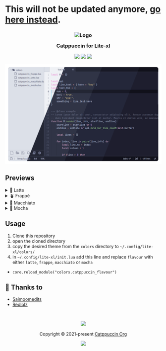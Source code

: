 # This will not be updated anymore, [go here instead](https://github.com/Garbg/litexl-catppuccin).

<h3 align="center">
	<img src="https://raw.githubusercontent.com/catppuccin/catppuccin/dev/assets/logos/exports/1544x1544_circle.png" width="100" alt="Logo"/><br/>
	<img src="https://raw.githubusercontent.com/catppuccin/catppuccin/dev/assets/misc/transparent.png" height="30" width="0px"/>
	Catppuccin for Lite-xl
	<img src="https://raw.githubusercontent.com/catppuccin/catppuccin/dev/assets/misc/transparent.png" height="30" width="0px"/>
</h3>

<p align="center">
    <a href="https://github.com/catppuccin/template/stargazers"><img src="https://img.shields.io/github/stars/catppuccin/template?colorA=1e1e28&colorB=c9cbff&style=for-the-badge&logo=starship"></a>
    <a href="https://github.com/catppuccin/template/issues"><img src="https://img.shields.io/github/issues/catppuccin/template?colorA=1e1e28&colorB=f7be95&style=for-the-badge"></a>
    <a href="https://github.com/catppuccin/template/contributors"><img src="https://img.shields.io/github/contributors/catppuccin/template?colorA=1e1e28&colorB=b1e1a6&style=for-the-badge"></a>
</p>

<p align="center">
  <img src="assets/lite-xl.png"/>
</p>

## Previews

<details>
<summary>🌻 Latte</summary>
  <img src="https://raw.githubusercontent.com/redlolz/lite-xl-colors-catppuccin/main/assets/latte.png"/>
</details>
<details>
<summary>🪴 Frappé</summary>
  <img src="https://raw.githubusercontent.com/redlolz/lite-xl-colors-catppuccin/main/assets/frappe.png"/>
</details>
<details>
<summary>🌺 Macchiato</summary>
  <img src="https://raw.githubusercontent.com/redlolz/lite-xl-colors-catppuccin/main/assets/macchiato.png"/>
</details>
<details>
<summary>🌿 Mocha</summary>
  <img src="https://raw.githubusercontent.com/redlolz/lite-xl-colors-catppuccin/main/assets/mocha.png"/>
</details>

## Usage

1. Clone this repository
2. open the cloned directory
3. copy the desired theme from the `colors` directory to `~/.config/lite-xl/colors/`
4. in `~/.config/lite-xl/init.lua` add this line and replace `flavour` with either `latte`, `frappe`, `macchiato` or `mocha`
  + ```core.reload_module("colors.catppuccin_flavour")```


## 💝 Thanks to

- [Saimoomedits](https://github.com/saimoomedits)
- [Redlolz](https://github.com/redlolz)

&nbsp;

<p align="center"><img src="https://raw.githubusercontent.com/catppuccin/catppuccin/dev/assets/footers/gray0_ctp_on_line.svg?sanitize=true" /></p>
<p align="center">Copyright &copy; 2021-present <a href="https://github.com/catppuccin" target="_blank">Catppuccin Org</a>
<p align="center"><a href="https://github.com/catppuccin/catppuccin/blob/main/LICENSE"><img src="https://img.shields.io/static/v1.svg?style=for-the-badge&label=License&message=MIT&logoColor=d9e0ee&colorA=302d41&colorB=c9cbff"/></a></p>
